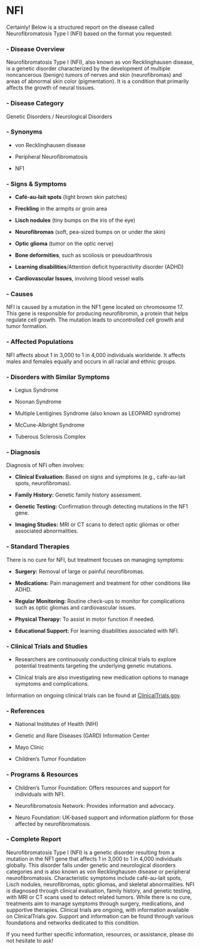 # NFI
Certainly! Below is a structured report on the disease called Neurofibromatosis Type I (NFI) based on the format you requested:

### - Disease Overview
Neurofibromatosis Type I (NFI), also known as von Recklinghausen disease, is a genetic disorder characterized by the development of multiple noncancerous (benign) tumors of nerves and skin (neurofibromas) and areas of abnormal skin color (pigmentation). It is a condition that primarily affects the growth of neural tissues.

### - Disease Category
Genetic Disorders / Neurological Disorders

### - Synonyms
- von Recklinghausen disease
- Peripheral Neurofibromatosis
- NF1

### - Signs & Symptoms
- **Café-au-lait spots** (light brown skin patches)
- **Freckling** in the armpits or groin area
- **Lisch nodules** (tiny bumps on the iris of the eye)
- **Neurofibromas** (soft, pea-sized bumps on or under the skin)
- **Optic glioma** (tumor on the optic nerve)
- **Bone deformities**, such as scoliosis or pseudoarthrosis
- **Learning disabilities**/Attention deficit hyperactivity disorder (ADHD)
- **Cardiovascular Issues**, involving blood vessel walls

### - Causes
NFI is caused by a mutation in the NF1 gene located on chromosome 17. This gene is responsible for producing neurofibromin, a protein that helps regulate cell growth. The mutation leads to uncontrolled cell growth and tumor formation.

### - Affected Populations
NFI affects about 1 in 3,000 to 1 in 4,000 individuals worldwide. It affects males and females equally and occurs in all racial and ethnic groups.

### - Disorders with Similar Symptoms
- Legius Syndrome
- Noonan Syndrome
- Multiple Lentigines Syndrome (also known as LEOPARD syndrome)
- McCune-Albright Syndrome
- Tuberous Sclerosis Complex

### - Diagnosis
Diagnosis of NFI often involves:
- **Clinical Evaluation:** Based on signs and symptoms (e.g., café-au-lait spots, neurofibromas).
- **Family History:** Genetic family history assessment.
- **Genetic Testing:** Confirmation through detecting mutations in the NF1 gene.
- **Imaging Studies:** MRI or CT scans to detect optic gliomas or other associated abnormalities.

### - Standard Therapies
There is no cure for NFI, but treatment focuses on managing symptoms:
- **Surgery:** Removal of large or painful neurofibromas.
- **Medications:** Pain management and treatment for other conditions like ADHD.
- **Regular Monitoring:** Routine check-ups to monitor for complications such as optic gliomas and cardiovascular issues.
- **Physical Therapy:** To assist in motor function if needed.
- **Educational Support:** For learning disabilities associated with NFI.

### - Clinical Trials and Studies
- Researchers are continuously conducting clinical trials to explore potential treatments targeting the underlying genetic mutations.
- Clinical trials are also investigating new medication options to manage symptoms and complications.

Information on ongoing clinical trials can be found at [ClinicalTrials.gov](https://www.clinicaltrials.gov/).

### - References
- National Institutes of Health (NIH)
- Genetic and Rare Diseases (GARD) Information Center
- Mayo Clinic
- Children’s Tumor Foundation

### - Programs & Resources
- Children’s Tumor Foundation: Offers resources and support for individuals with NFI.
- Neurofibromatosis Network: Provides information and advocacy.
- Neuro Foundation: UK-based support and information platform for those affected by neurofibromatosis.

### - Complete Report
Neurofibromatosis Type I (NFI) is a genetic disorder resulting from a mutation in the NF1 gene that affects 1 in 3,000 to 1 in 4,000 individuals globally. This disorder falls under genetic and neurological disorders categories and is also known as von Recklinghausen disease or peripheral neurofibromatosis. Characteristic symptoms include café-au-lait spots, Lisch nodules, neurofibromas, optic gliomas, and skeletal abnormalities. NFI is diagnosed through clinical evaluation, family history, and genetic testing, with MRI or CT scans used to detect related tumors. While there is no cure, treatments aim to manage symptoms through surgery, medications, and supportive therapies. Clinical trials are ongoing, with information available on ClinicalTrials.gov. Support and information can be found through various foundations and networks dedicated to this condition. 

If you need further specific information, resources, or assistance, please do not hesitate to ask!
